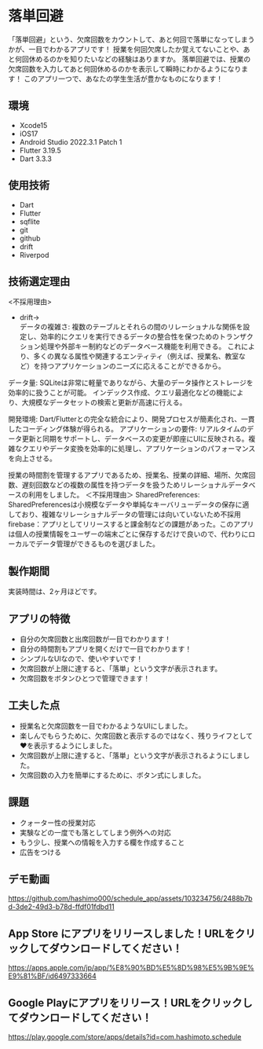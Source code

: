 # 落単回避

「落単回避」という、欠席回数をカウントして、あと何回で落単になってしまうかが、一目でわかるアプリです！
授業を何回欠席したか覚えてないことや、あと何回休めるのかを知りたいなどの経験はありますか。
落単回避では、授業の欠席回数を入力してあと何回休めるのかを表示して瞬時にわかるようになります！
このアプリ一つで、あなたの学生生活が豊かなものになります！

## 環境
- Xcode15
- iOS17
- Android Studio 2022.3.1 Patch 1
- Flutter 3.19.5
-  Dart 3.3.3 
## 使用技術
- Dart
- Flutter
- sqflite
- git
- github
- drift
- Riverpod

## 技術選定理由
<不採用理由>
- drift→  
データの複雑さ: 複数のテーブルとそれらの間のリレーショナルな関係を設定し、効率的にクエリを実行できるデータの整合性を保つためのトランザクション処理や外部キー制約などのデータベース機能を利用できる。
これにより、多くの異なる属性や関連するエンティティ（例えば、授業名、教室など）を持つアプリケーションのニーズに応えることができるから。

データ量: SQLiteは非常に軽量でありながら、大量のデータ操作とストレージを効率的に扱うことが可能。
インデックス作成、クエリ最適化などの機能により、大規模なデータセットの検索と更新が高速に行える。

開発環境: Dart/Flutterとの完全な統合により、開発プロセスが簡素化され、一貫したコーディング体験が得られる。
アプリケーションの要件: リアルタイムのデータ更新と同期をサポートし、データベースの変更が即座にUIに反映される。複雑なクエリやデータ変換を効率的に処理し、アプリケーションのパフォーマンスを向上させる。

授業の時間割を管理するアプリであるため、授業名、授業の詳細、場所、欠席回数、遅刻回数などの複数の属性を持つデータを扱うためリレーショナルデータベースの利用をしました。
＜不採用理由＞
SharedPreferences: SharedPreferencesは小規模なデータや単純なキーバリューデータの保存に適しており、複雑なリレーショナルデータの管理には向いていないため不採用
firebase：アプリとしてリリースすると課金制などの課題があった。このアプリは個人の授業情報をユーザーの端末ごとに保存するだけで良いので、代わりにローカルでデータ管理ができるものを選びました。


## 製作期間
実装時間は、2ヶ月ほどです。
## アプリの特徴
- 自分の欠席回数と出席回数が一目でわかります！
- 自分の時間割もアプリを開くだけで一目でわかります！
- シンプルなUIなので、使いやすいです！
- 欠席回数が上限に達すると、「落単」という文字が表示されます。
- 欠席回数をボタンひとつで管理できます！



## 工夫した点
- 授業名と欠席回数を一目でわかるようなUIにしました。
- 楽しんでもらうために、欠席回数と表示するのではなく、残りライフとして❤️を表示するようにしました。
- 欠席回数が上限に達すると、「落単」という文字が表示されるようにしました。
- 欠席回数の入力を簡単にするために、ボタン式にしました。
 ## 課題
- クォーター性の授業対応
- 実験などの一度でも落としてしまう例外への対応
- もう少し、授業への情報を入力する欄を作成すること
- 広告をつける


## デモ動画
 
https://github.com/hashimo000/schedule_app/assets/103234756/2488b7bd-3de2-49d3-b78d-ffdf01fdbd11


## App Store にアプリをリリースしました！URLをクリックしてダウンロードしてください！
https://apps.apple.com/jp/app/%E8%90%BD%E5%8D%98%E5%9B%9E%E9%81%BF/id6497333664

## Google Playにアプリをリリース！URLをクリックしてダウンロードしてください！
https://play.google.com/store/apps/details?id=com.hashimoto.schedule